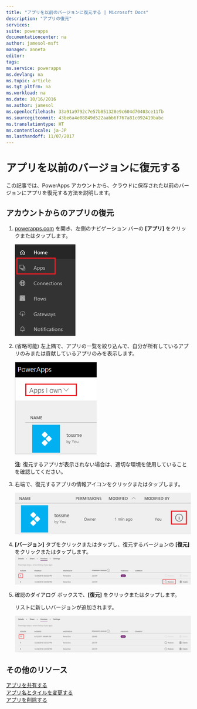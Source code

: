 ```yaml
---
title: "アプリを以前のバージョンに復元する | Microsoft Docs"
description: "アプリの復元"
services: 
suite: powerapps
documentationcenter: na
author: jamesol-msft
manager: anneta
editor: 
tags: 
ms.service: powerapps
ms.devlang: na
ms.topic: article
ms.tgt_pltfrm: na
ms.workload: na
ms.date: 10/16/2016
ms.author: jamesol
ms.openlocfilehash: 33a91a9792c7e57b851328e9c604d70403ce11fb
ms.sourcegitcommit: 43be6a4e08849d522aabb6f767a81c092419babc
ms.translationtype: HT
ms.contentlocale: ja-JP
ms.lasthandoff: 11/07/2017
---
```

# <a name="restore-an-app-to-a-previous-version"></a>アプリを以前のバージョンに復元する
この記事では、PowerApps アカウントから、クラウドに保存された以前のバージョンにアプリを復元する方法を説明します。

## <a name="restore-an-app-from-your-account"></a>アカウントからのアプリの復元
1. [powerapps.com](https://web.powerapps.com) を開き、左側のナビゲーション バーの **[アプリ]** をクリックまたはタップします。
   
    ![](./media/restore-an-app/file-apps.png)
2. (省略可能) 左上隅で、アプリの一覧を絞り込んで、自分が所有しているアプリのみまたは貢献しているアプリのみを表示します。
   
    ![](./media/delete-app/filter-list.png)
   
    **注**: 復元するアプリが表示されない場合は、適切な環境を使用していることを確認してください。
3. 右端で、復元するアプリの情報アイコンをクリックまたはタップします。
   
    ![](./media/delete-app/app-options.png)
4. **[バージョン]** タブをクリックまたはタップし、復元するバージョンの **[復元]** をクリックまたはタップします。  
    ![](./media/restore-an-app/restore-button-2.png)
5. 確認のダイアログ ボックスで、**[復元]** をクリックまたはタップします。  
   
    リストに新しいバージョンが追加されます。
   
    ![](./media/restore-an-app/versions-added-2.png)

## <a name="more-resources"></a>その他のリソース
[アプリを共有する](share-app.md)  
[アプリ名とタイルを変更する](set-name-tile.md)  
[アプリを削除する](delete-app.md)

